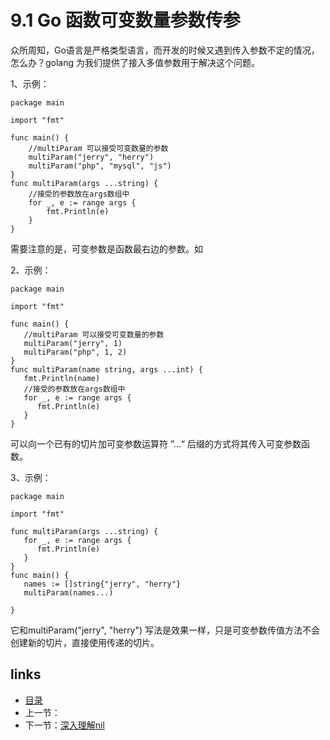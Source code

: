 # 9.1 Go 函数可变数量参数传参

众所周知，Go语言是严格类型语言，而开发的时候又遇到传入参数不定的情况，怎么办？golang 为我们提供了接入多值参数用于解决这个问题。

1、示例：

```
package main

import "fmt"

func main() {
	//multiParam 可以接受可变数量的参数
	multiParam("jerry", "herry")
	multiParam("php", "mysql", "js")
}
func multiParam(args ...string) {
	//接受的参数放在args数组中
	for _, e := range args {
		fmt.Println(e)
	}
}

```

需要注意的是，可变参数是函数最右边的参数。如

2、示例：

```
package main

import "fmt"

func main() {
   //multiParam 可以接受可变数量的参数
   multiParam("jerry", 1)
   multiParam("php", 1, 2)
}
func multiParam(name string, args ...int) {
   fmt.Println(name)
   //接受的参数放在args数组中
   for _, e := range args {
      fmt.Println(e)
   }
}
```

可以向一个已有的切片加可变参数运算符 ”…“ 后缀的方式将其传入可变参数函数。

3、示例：

```
package main

import "fmt"

func multiParam(args ...string) {
   for _, e := range args {
      fmt.Println(e)
   }
}
func main() {
   names := []string{"jerry", "herry"}
   multiParam(names...)   
   
}
```

它和multiParam("jerry", "herry") 写法是效果一样，只是可变参数传值方法不会创建新的切片，直接使用传递的切片。

## links

- [目录](https://github.com/guyan0319/golang_development_notes/blob/master/zh/preface.md)
- 上一节：
- 下一节：[深入理解nil](https://github.com/guyan0319/golang_development_notes/blob/master/zh/9.2.md)
